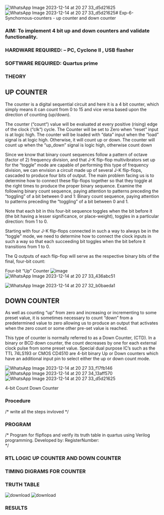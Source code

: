 ![WhatsApp Image 2023-12-14 at 20 27 33_d5d21625](https://github.com/PRAJAN-23013995/Exp-7-Synchornous-counters-/assets/150313345/4d864ee7-a8ee-4422-8594-b047cedf0d47)![WhatsApp Image 2023-12-14 at 20 27 33_d5d21625](https://github.com/PRAJAN-23013995/Exp-7-Synchornous-counters-/assets/150313345/fc4dad44-18ed-47b6-a6d4-e6a2635243b3)# Exp-6-Synchornous-counters - up counter and down counter 
### AIM: To implement 4 bit up and down counters and validate  functionality.
### HARDWARE REQUIRED:  – PC, Cyclone II , USB flasher
### SOFTWARE REQUIRED:   Quartus prime
### THEORY 

## UP COUNTER 
The counter is a digital sequential circuit and here it is a 4 bit counter, which simply means it can count from 0 to 15 and vice versa based upon the direction of counting (up/down). 

The counter (“count“) value will be evaluated at every positive (rising) edge of the clock (“clk“) cycle.
The Counter will be set to Zero when “reset” input is at logic high.
The counter will be loaded with “data” input when the “load” signal is at logic high. Otherwise, it will count up or down.
The counter will count up when the “up_down” signal is logic high, otherwise count down

Since we know that binary count sequences follow a pattern of octave (factor of 2) frequency division, and that J-K flip-flop multivibrators set up for the “toggle” mode are capable of performing this type of frequency division, we can envision a circuit made up of several J-K flip-flops, cascaded to produce four bits of output.
The main problem facing us is to determine how to connect these flip-flops together so that they toggle at the right times to produce the proper binary sequence.
Examine the following binary count sequence, paying attention to patterns preceding the “toggling” of a bit between 0 and 1:
Binary count sequence, paying attention to patterns preceding the “toggling” of a bit between 0 and 1.

Note that each bit in this four-bit sequence toggles when the bit before it (the bit having a lesser significance, or place-weight), toggles in a particular direction: from 1 to 0.



 
 

Starting with four J-K flip-flops connected in such a way to always be in the “toggle” mode, we need to determine how to connect the clock inputs in such a way so that each succeeding bit toggles when the bit before it transitions from 1 to 0.

The Q outputs of each flip-flop will serve as the respective binary bits of the final, four-bit count:

 
 

Four-bit “Up” Counter
![image](https://user-images.githubusercontent.com/36288975/169644758-b2f4339d-9532-40c5-af40-8f4f8c942e2c.png)
![WhatsApp Image 2023-12-14 at 20 27 33_436abc51](https://github.com/PRAJAN-23013995/Exp-7-Synchornous-counters-/assets/150313345/8ed65f04-8845-4937-9f3f-963f6f7c9b1c)

![WhatsApp Image 2023-12-14 at 20 27 32_b0baeda1](https://github.com/PRAJAN-23013995/Exp-7-Synchornous-counters-/assets/150313345/6a19f649-c65e-41bf-baa4-099c7c59a4d6)


## DOWN COUNTER 

As well as counting “up” from zero and increasing or incrementing to some preset value, it is sometimes necessary to count “down” from a predetermined value to zero allowing us to produce an output that activates when the zero count or some other pre-set value is reached.

This type of counter is normally referred to as a Down Counter, (CTD). In a binary or BCD down counter, the count decreases by one for each external clock pulse from some preset value. Special dual purpose IC’s such as the TTL 74LS193 or CMOS CD4510 are 4-bit binary Up or Down counters which have an additional input pin to select either the up or down count mode.

![WhatsApp Image 2023-12-14 at 20 27 33_f17fb146](https://github.com/PRAJAN-23013995/Exp-7-Synchornous-counters-/assets/150313345/024acb33-96c2-453a-9c1b-594f1d56191c)
![WhatsApp Image 2023-12-14 at 20 27 34_13aff570](https://github.com/PRAJAN-23013995/Exp-7-Synchornous-counters-/assets/150313345/7b07388c-4a96-4d55-8ada-34047cacc918)
![WhatsApp Image 2023-12-14 at 20 27 33_d5d21625](https://github.com/PRAJAN-23013995/Exp-7-Synchornous-counters-/assets/150313345/baed7f9f-394e-4cc3-98d7-16b6808f9e79)

4-bit Count Down Counter
### Procedure
/* write all the steps invloved */


### PROGRAM 
/*
Program for flipflops  and verify its truth table in quartus using Verilog programming.
Developed by: 
RegisterNumber:  
*/





### RTL LOGIC UP COUNTER AND DOWN COUNTER  









### TIMING DIGRAMS FOR COUNTER  





### TRUTH TABLE 


![download](https://github.com/PRAJAN-23013995/Exp-7-Synchornous-counters-/assets/150313345/895c4e19-7320-47a7-9f45-301421febea7)
![download](https://github.com/PRAJAN-23013995/Exp-7-Synchornous-counters-/assets/150313345/895c4e19-7320-47a7-9f45-301421febea7)






### RESULTS 
